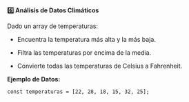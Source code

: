 <strong>6️⃣ Análisis de Datos Climáticos</strong>

Dado un array de temperaturas:

- Encuentra la temperatura más alta y la más baja.

- Filtra las temperaturas por encima de la media.

- Convierte todas las temperaturas de Celsius a Fahrenheit.

<strong>Ejemplo de Datos:</strong>
```
const temperaturas = [22, 28, 18, 15, 32, 25];
```